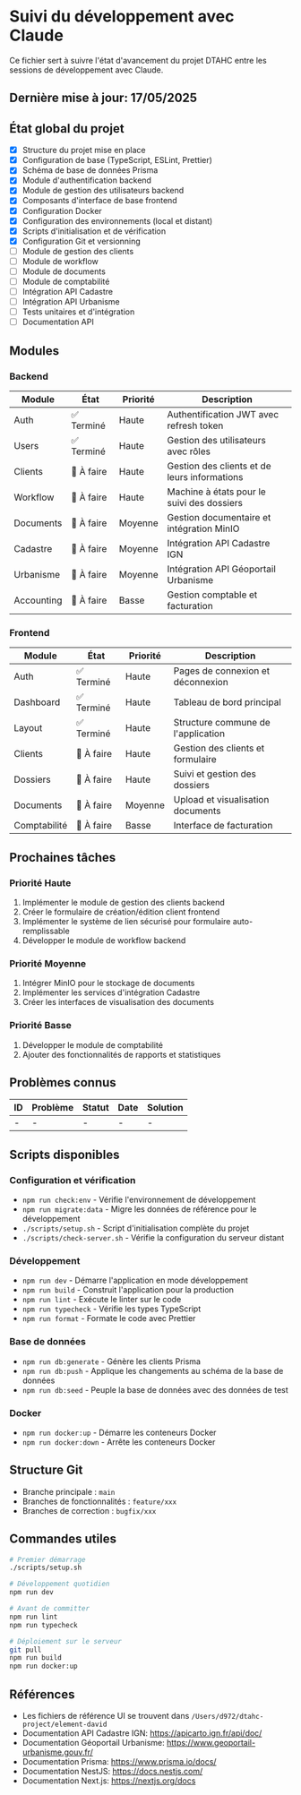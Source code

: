 # Suivi du développement avec Claude

Ce fichier sert à suivre l'état d'avancement du projet DTAHC entre les sessions de développement avec Claude.

## Dernière mise à jour: 17/05/2025

## État global du projet

- [x] Structure du projet mise en place
- [x] Configuration de base (TypeScript, ESLint, Prettier)
- [x] Schéma de base de données Prisma
- [x] Module d'authentification backend
- [x] Module de gestion des utilisateurs backend
- [x] Composants d'interface de base frontend
- [x] Configuration Docker
- [x] Configuration des environnements (local et distant)
- [x] Scripts d'initialisation et de vérification
- [x] Configuration Git et versionning
- [ ] Module de gestion des clients
- [ ] Module de workflow
- [ ] Module de documents
- [ ] Module de comptabilité
- [ ] Intégration API Cadastre
- [ ] Intégration API Urbanisme
- [ ] Tests unitaires et d'intégration
- [ ] Documentation API

## Modules

### Backend

| Module | État | Priorité | Description |
|--------|------|----------|-------------|
| Auth | ✅ Terminé | Haute | Authentification JWT avec refresh token |
| Users | ✅ Terminé | Haute | Gestion des utilisateurs avec rôles |
| Clients | 🔄 À faire | Haute | Gestion des clients et de leurs informations |
| Workflow | 🔄 À faire | Haute | Machine à états pour le suivi des dossiers |
| Documents | 🔄 À faire | Moyenne | Gestion documentaire et intégration MinIO |
| Cadastre | 🔄 À faire | Moyenne | Intégration API Cadastre IGN |
| Urbanisme | 🔄 À faire | Moyenne | Intégration API Géoportail Urbanisme |
| Accounting | 🔄 À faire | Basse | Gestion comptable et facturation |

### Frontend

| Module | État | Priorité | Description |
|--------|------|----------|-------------|
| Auth | ✅ Terminé | Haute | Pages de connexion et déconnexion |
| Dashboard | ✅ Terminé | Haute | Tableau de bord principal |
| Layout | ✅ Terminé | Haute | Structure commune de l'application |
| Clients | 🔄 À faire | Haute | Gestion des clients et formulaire |
| Dossiers | 🔄 À faire | Haute | Suivi et gestion des dossiers |
| Documents | 🔄 À faire | Moyenne | Upload et visualisation documents |
| Comptabilité | 🔄 À faire | Basse | Interface de facturation |

## Prochaines tâches

### Priorité Haute
1. Implémenter le module de gestion des clients backend
2. Créer le formulaire de création/édition client frontend
3. Implémenter le système de lien sécurisé pour formulaire auto-remplissable
4. Développer le module de workflow backend

### Priorité Moyenne
1. Intégrer MinIO pour le stockage de documents
2. Implémenter les services d'intégration Cadastre
3. Créer les interfaces de visualisation des documents

### Priorité Basse
1. Développer le module de comptabilité
2. Ajouter des fonctionnalités de rapports et statistiques

## Problèmes connus

| ID | Problème | Statut | Date | Solution |
|----|----------|--------|------|----------|
| - | - | - | - | - |

## Scripts disponibles

### Configuration et vérification
- `npm run check:env` - Vérifie l'environnement de développement
- `npm run migrate:data` - Migre les données de référence pour le développement
- `./scripts/setup.sh` - Script d'initialisation complète du projet
- `./scripts/check-server.sh` - Vérifie la configuration du serveur distant

### Développement
- `npm run dev` - Démarre l'application en mode développement
- `npm run build` - Construit l'application pour la production
- `npm run lint` - Exécute le linter sur le code
- `npm run typecheck` - Vérifie les types TypeScript
- `npm run format` - Formate le code avec Prettier

### Base de données
- `npm run db:generate` - Génère les clients Prisma
- `npm run db:push` - Applique les changements au schéma de la base de données
- `npm run db:seed` - Peuple la base de données avec des données de test

### Docker
- `npm run docker:up` - Démarre les conteneurs Docker
- `npm run docker:down` - Arrête les conteneurs Docker

## Structure Git

- Branche principale : `main`
- Branches de fonctionnalités : `feature/xxx`
- Branches de correction : `bugfix/xxx`

## Commandes utiles

```bash
# Premier démarrage
./scripts/setup.sh

# Développement quotidien
npm run dev

# Avant de committer
npm run lint
npm run typecheck

# Déploiement sur le serveur
git pull
npm run build
npm run docker:up
```

## Références

- Les fichiers de référence UI se trouvent dans `/Users/d972/dtahc-project/element-david`
- Documentation API Cadastre IGN: https://apicarto.ign.fr/api/doc/
- Documentation Géoportail Urbanisme: https://www.geoportail-urbanisme.gouv.fr/
- Documentation Prisma: https://www.prisma.io/docs/
- Documentation NestJS: https://docs.nestjs.com/
- Documentation Next.js: https://nextjs.org/docs